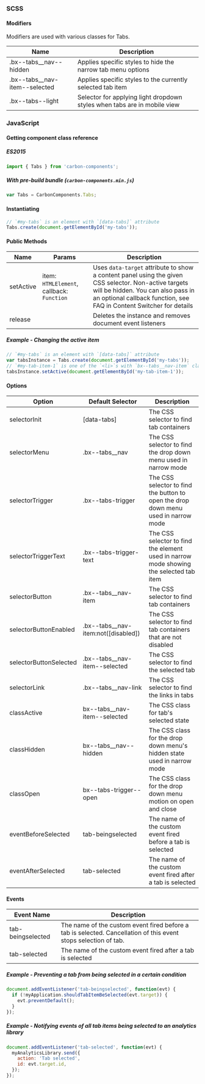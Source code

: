 ### SCSS

#### Modifiers

Modifiers are used with various classes for Tabs.

| Name                            | Description                                                              |
| ------------------------------- | ------------------------------------------------------------------------ |
| .bx--tabs__nav--hidden        | Applies specific styles to hide the narrow tab menu options              |
| .bx--tabs__nav-item--selected | Applies specific styles to the currently selected tab item               |
| .bx--tabs--light                | Selector for applying light dropdown styles when tabs are in mobile view |

### JavaScript

#### Getting component class reference

##### ES2015

```javascript
import { Tabs } from 'carbon-components';
```

##### With pre-build bundle (`carbon-components.min.js`)

```javascript
var Tabs = CarbonComponents.Tabs;
```

#### Instantiating

```javascript
// `#my-tabs` is an element with `[data-tabs]` attribute
Tabs.create(document.getElementById('my-tabs'));
```

#### Public Methods

| Name      | Params                                    | Description                                                                                                                                                                                                       |
| --------- | ----------------------------------------- | ----------------------------------------------------------------------------------------------------------------------------------------------------------------------------------------------------------------- |
| setActive | item: `HTMLElement`, callback: `Function` | Uses `data-target` attribute to show a content panel using the given CSS selector. Non-active targets will be hidden. You can also pass in an optional callback function, see FAQ in Content Switcher for details |
| release   |                                           | Deletes the instance and removes document event listeners                                                                                                                                                         |

##### Example - Changing the active item

```javascript
// `#my-tabs` is an element with `[data-tabs]` attribute
var tabsInstance = Tabs.create(document.getElementById('my-tabs'));
// `#my-tab-item-1` is one of the `<li>`s with `bx--tabs__nav-item` class
tabsInstance.setActive(document.getElementById('my-tab-item-1'));
```

#### Options

| Option                 | Default Selector                      | Description                                                                            |
| ---------------------- | ------------------------------------- | -------------------------------------------------------------------------------------- |
| selectorInit           | [data-tabs]                           | The CSS selector to find tab containers                                                |
| selectorMenu           | .bx--tabs__nav                      | The CSS selector to find the drop down menu used in narrow mode                        |
| selectorTrigger        | .bx--tabs-trigger                     | The CSS selector to find the button to open the drop down menu used in narrow mode     |
| selectorTriggerText    | .bx--tabs-trigger-text                | The CSS selector to find the element used in narrow mode showing the selected tab item |
| selectorButton         | .bx--tabs__nav-item                 | The CSS selector to find tab containers                                                |
| selectorButtonEnabled  | .bx--tabs__nav-item:not([disabled]) | The CSS selector to find tab containers that are not disabled                          |
| selectorButtonSelected | .bx--tabs__nav-item--selected       | The CSS selector to find the selected tab                                              |
| selectorLink           | .bx--tabs__nav-link                 | The CSS selector to find the links in tabs                                             |
| classActive            | bx--tabs__nav-item--selected        | The CSS class for tab's selected state                                                 |
| classHidden            | bx--tabs__nav--hidden               | The CSS class for the drop down menu's hidden state used in narrow mode                |
| classOpen              | bx--tabs-trigger--open                | The CSS class for the drop down menu motion on open and close                          |
| eventBeforeSelected    | tab-beingselected                     | The name of the custom event fired before a tab is selected                            |
| eventAfterSelected     | tab-selected                          | The name of the custom event fired after a tab is selected                             |

#### Events

| Event Name        | Description                                                                                                     |
| ----------------- | --------------------------------------------------------------------------------------------------------------- |
| tab-beingselected | The name of the custom event fired before a tab is selected. Cancellation of this event stops selection of tab. |
| tab-selected      | The name of the custom event fired after a tab is selected                                                      |

##### Example - Preventing a tab from being selected in a certain condition

```javascript
document.addEventListener('tab-beingselected', function(evt) {
  if (!myApplication.shouldTabItemBeSelected(evt.target)) {
    evt.preventDefault();
  }
});
```

##### Example - Notifying events of all tab items being selected to an analytics library

```javascript
document.addEventListener('tab-selected', function(evt) {
  myAnalyticsLibrary.send({
    action: 'Tab selected',
    id: evt.target.id,
  });
});
```

